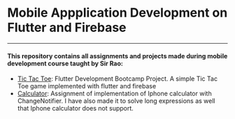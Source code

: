 # Mobile Appplication Development on Flutter and Firebase
***

#### This repository contains all assignments and projects made during mobile development course taught by Sir Rao:

* [Tic Tac Toe](https://github.com/hasin-riki/App-Development/tree/main/tic_tac_toe): Flutter Development Bootcamp Project. A simple Tic Tac Toe game implemented with flutter and firebase
* [Calculator](https://github.com/hasin-riki/App-Development/tree/main/assignment3_calculator): Assignment of implementation of Iphone calculator with ChangeNotifier. I have also made it to solve long expressions as well that Iphone calculator does not support.


